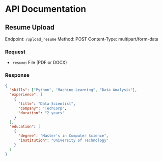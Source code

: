 # API Documentation

## Resume Upload

Endpoint: `/upload_resume`
Method: POST
Content-Type: multipart/form-data

### Request

- `resume`: File (PDF or DOCX)

### Response

```json
{
  "skills": ["Python", "Machine Learning", "Data Analysis"],
  "experience": [
    {
      "title": "Data Scientist",
      "company": "TechCorp",
      "duration": "2 years"
    }
  ],
  "education": [
    {
      "degree": "Master's in Computer Science",
      "institution": "University of Technology"
    }
  ]
}
